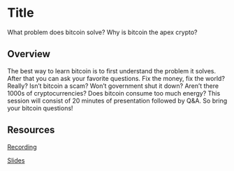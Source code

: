 # Title
What problem does bitcoin solve? Why is bitcoin the apex crypto?

## Overview
The best way to learn bitcoin is to first understand the problem it solves. After that you can ask your favorite questions. Fix the money, fix the world? Really? Isn’t bitcoin a scam? Won’t government shut it down? Aren’t there 1000s of cryptocurrencies? Does bitcoin consume too much energy? This session will consist of 20 minutes of presentation followed by Q&A. So bring your bitcoin questions!

## Resources
[Recording](https://ncr.sharepoint.com/:v:/s/NCRCryptoMeetups/EbiM8WtxJo1MgbMJIW4CtsEB9T_gsIyX2NjhVPnaC88R0w?e=ffjk34)

[Slides](https://1drv.ms/b/s!Aq2zjTdx7n0XwQhwZR-P3J4qga6h?e=kVfC1O)
